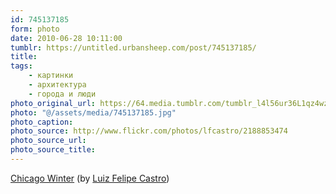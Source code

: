 ```yaml
---
id: 745137185
form: photo
date: 2010-06-28 10:11:00
tumblr: https://untitled.urbansheep.com/post/745137185/
title:
tags:
    - картинки
    - архитектура
    - города и люди
photo_original_url: https://64.media.tumblr.com/tumblr_l4l56ur36L1qz4wzio1_r1_1280.jpg
photo: "@/assets/media/745137185.jpg"
photo_caption:
photo_source: http://www.flickr.com/photos/lfcastro/2188853474
photo_source_url:
photo_source_title:
---
```


<p><a href="http://www.flickr.com/photos/lfcastro/2188853474">Chicago Winter</a> (by <a href="http://flickr.com/photos/lfcastro">Luiz Felipe Castro</a>)</p>
